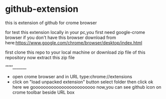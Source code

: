 # github-extension
this is extension of github for crome browser

for test this extension locally in your pc,you first need google-crome browser
if you don't have this browser download from here:https://www.google.com/chrome/browser/desktop/index.html

first clone this repo to your local machine or download zip file of this repository
now extract this zip file

_____________________________'''''____________________________________
* open crome browser and in URL type:chrome://extensions
* click on "load unpacked extension" button
select folder then click ok
here we goooooooooooooooooooooooo
now,you can see github icon on crome toolbar beside URL box





